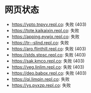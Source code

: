 # 网页状态
- https://ypto.tnpyv.repl.co: 失败 (403)
- https://tote.kaikaixin.repl.co: 失败
- https://apping.eywjx.repl.co: 失败
- https://tr--slind.repl.co: 失败
- https://aro.flinthill.repl.co: 失败 (403)
- https://stds.stpsc.repl.co: 失败 (403)
- https://sak.kmco.repl.co: 失败 (403)
- https://veg.linlim.repl.co: 失败 (403)
- https://deo.babox.repl.co: 失败 (403)
- https://qi.limqin.repl.co: 失败
- https://ys.pyxzp.repl.co: 失败
